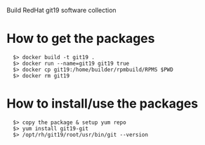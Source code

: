 Build RedHat git19 software collection

How to get the packages
=======================
```
  $> docker build -t git19 .
  $> docker run --name=git19 git19 true
  $> docker cp git19:/home/builder/rpmbuild/RPMS $PWD
  $> docker rm git19
```

How to install/use the packages
===============================

```
  $> copy the package & setup yum repo
  $> yum install git19-git
  $> /opt/rh/git19/root/usr/bin/git --version
```
